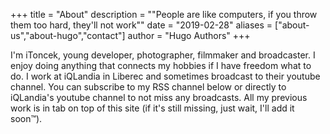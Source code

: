 +++
title = "About"
description = "\"People are like computers, if you throw them too hard, they'll not work\""
date = "2019-02-28"
aliases = ["about-us","about-hugo","contact"]
author = "Hugo Authors"
+++

I'm iToncek,
young developer, photographer, filmmaker and broadcaster. I enjoy doing anything that connects my hobbies if I have freedom what to do. I work at iQLandia in Liberec and sometimes broadcast to their youtube channel. You can subscribe to my RSS channel below or directly to iQLandia's youtube channel to not miss any broadcasts. All my previous work is in tab on top of this site (if it's still missing, just wait, I'll add it soon™).